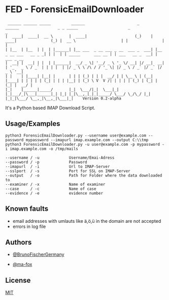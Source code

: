 
# FED - ForensicEmailDownloader
```
 ______ ______ _____         ______                       _      ______                 _ _ _____                      _                 _           
|  ____|  ____|  __ \       |  ____|                     (_)    |  ____|               (_) |  __ \                    | |               | |          
| |__  | |__  | |  | |______| |__ ___  _ __ ___ _ __  ___ _  ___| |__   _ __ ___   __ _ _| | |  | | _____      ___ __ | | ___   __ _  __| | ___ _ __ 
|  __| |  __| | |  | |______|  __/ _ \| '__/ _ \ '_ \/ __| |/ __|  __| | '_ ` _ \ / _` | | | |  | |/ _ \ \ /\ / / '_ \| |/ _ \ / _` |/ _` |/ _ \ '__|
| |    | |____| |__| |      | | | (_) | | |  __/ | | \__ \ | (__| |____| | | | | | (_| | | | |__| | (_) \ V  V /| | | | | (_) | (_| | (_| |  __/ |   
|_|    |______|_____/       |_|  \___/|_|  \___|_| |_|___/_|\___|______|_| |_| |_|\__,_|_|_|_____/ \___/ \_/\_/ |_| |_|_|\___/ \__,_|\__,_|\___|_|    Version 0.2-alpha 
```

It's a Python based IMAP Download Script. 

## Usage/Examples

```
python3 ForensicEmailDownloader.py --username user@example.com --password mypassword --imapurl imap.example.com --output C:\\tmp
python3 ForensicEmailDownloader.py -u user@example.com -p mypassword -i imap.example.com -o /tmp/mails

--username / -u             Username/Emai-Adress
--password / -p             Password 
--imapurl  / -i             Url to IMAP-Server
--sslport  / -s             Port for SSL on IMAP-Server
--output   / -o             Path for Folder where the data downloaded to
--examiner / -x             Name of examiner
--case     / -c             Name of case
--evidence / -e             evidence number
```
## Known faults
- email addresses with umlauts like ä,ö,ü in the domain are not accepted
- errors in log file

## Authors

- [@BrunoFischerGermany](https://www.github.com/BrunoFischerGermany)

- [@ma-fox](https://github.com/ma-fox)
## License

[MIT](https://choosealicense.com/licenses/mit/)

